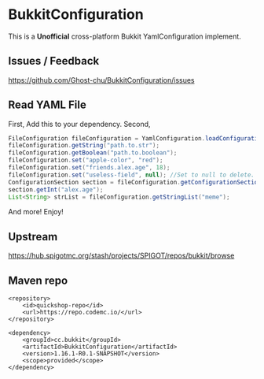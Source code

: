 # BukkitConfiguration
This is a **Unofficial** cross-platform Bukkit YamlConfiguration implement.

## Issues / Feedback
https://github.com/Ghost-chu/BukkitConfiguration/issues

## Read YAML File
First, Add this to your dependency.
Second, 
```JAVA
FileConfiguration fileConfiguration = YamlConfiguration.loadConfiguration(new File("test.yml"));
fileConfiguration.getString("path.to.str");
fileConfiguration.getBoolean("path.to.boolean");
fileConfiguration.set("apple-color", "red");
fileConfiguration.set("friends.alex.age", 18);
fileConfiguration.set("useless-field", null); //Set to null to delete.
ConfigurationSection section = fileConfiguration.getConfigurationSection("friends");
section.getInt("alex.age");
List<String> strList = fileConfiguration.getStringList("meme");
```
And more! Enjoy!

## Upstream 
https://hub.spigotmc.org/stash/projects/SPIGOT/repos/bukkit/browse

## Maven repo
```XAML
<repository>
    <id>quickshop-repo</id>
    <url>https://repo.codemc.io/</url>
</repository>

<dependency>
    <groupId>cc.bukkit</groupId>
    <artifactId>BukkitConfiguration</artifactId>
    <version>1.16.1-R0.1-SNAPSHOT</version>
    <scope>provided</scope>
</dependency>
```
